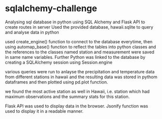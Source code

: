# sqlalchemy-challenge
Analysing sql database in python using SQL Alchemy and Flask API to create routes in server
Used the provided database, hawaii.sqlite to query and analyse data in python 

used  create_engine() function to connect to the database everytime, then using automap_base() function to reflect the tables into python classes and the references to the classes named station and measurement were saved in same name variables. Further Python was linked to the database by creating a SQLAlchemy session using Session.engine

various queries were run to anlayse the precipitation and temperature data from different stations in hawaii and the resulting data was stored in pythom dataframes and then plotted using pd.plot function. 

we found the most active station as well in Hawaii, i.e. station which had maximum observations and the summary stats for this station.

Flask API was used to display data in the browser. Jsonify function was used to display it in a readable manner.  
